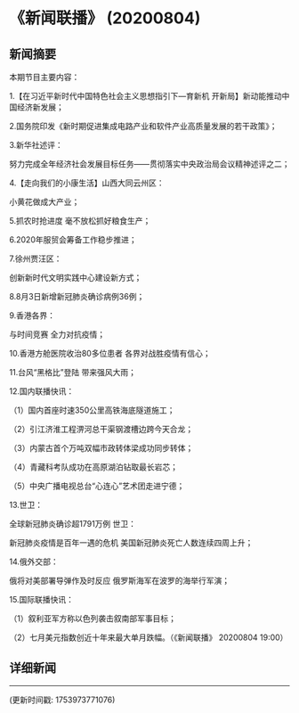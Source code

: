 # 《新闻联播》 (20200804)

## 新闻摘要

本期节目主要内容：

1.【在习近平新时代中国特色社会主义思想指引下—育新机 开新局】新动能推动中国经济新发展；

2.国务院印发《新时期促进集成电路产业和软件产业高质量发展的若干政策》；

3.新华社述评：

努力完成全年经济社会发展目标任务——贯彻落实中央政治局会议精神述评之二；

4.【走向我们的小康生活】山西大同云州区：

小黄花做成大产业；

5.抓农时抢进度 毫不放松抓好粮食生产；

6.2020年服贸会筹备工作稳步推进；

7.徐州贾汪区：

创新新时代文明实践中心建设新方式；

8.8月3日新增新冠肺炎确诊病例36例；

9.香港各界：

与时间竞赛 全力对抗疫情；

10.香港方舱医院收治80多位患者 各界对战胜疫情有信心；

11.台风“黑格比”登陆 带来强风大雨；

12.国内联播快讯：

（1）国内首座时速350公里高铁海底隧道施工；

（2）引江济淮工程淠河总干渠钢渡槽边跨今天合龙；

（3）内蒙古首个万吨双幅市政转体梁成功同步转体；

（4）青藏科考队成功在高原湖泊钻取最长岩芯；

（5）中央广播电视总台“心连心”艺术团走进宁德；

13.世卫：

全球新冠肺炎确诊超1791万例 世卫：

新冠肺炎疫情是百年一遇的危机 美国新冠肺炎死亡人数连续四周上升；

14.俄外交部：

俄将对美部署导弹作及时反应 俄罗斯海军在波罗的海举行军演；

15.国际联播快讯：

（1）叙利亚军方称以色列袭击叙南部军事目标；

（2）七月美元指数创近十年来最大单月跌幅。（《新闻联播》 20200804 19:00）

## 详细新闻

---

(更新时间戳: 1753973771076)

